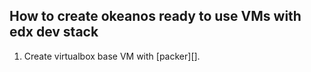 ## How to create okeanos ready to use VMs with edx dev stack

1. Create virtualbox base VM with [packer][].


